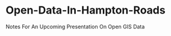 Open-Data-In-Hampton-Roads
==========================

Notes For An Upcoming Presentation On Open GIS Data
